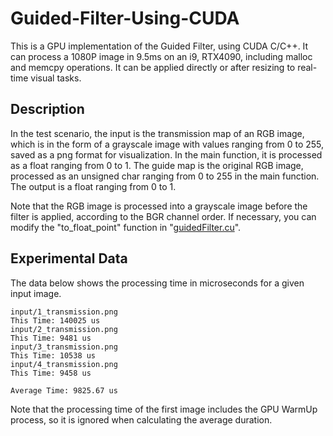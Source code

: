 # Guided-Filter-Using-CUDA

This is a GPU implementation of the Guided Filter, using CUDA C/C++. It can process a 1080P image in 9.5ms on an i9, RTX4090, including malloc and memcpy operations. It can be applied directly or after resizing to real-time visual tasks.

## Description

In the test scenario, the input is the transmission map of an RGB image, which is in the form of a grayscale image with values ranging from 0 to 255, saved as a png format for visualization. In the main function, it is processed as a float ranging from 0 to 1. The guide map is the original RGB image, processed as an unsigned char ranging from 0 to 255 in the main function. The output is a float ranging from 0 to 1.

Note that the RGB image is processed into a grayscale image before the filter is applied, according to the BGR channel order. If necessary, you can modify the "to_float_point" function in "[guidedFilter.cu](./guidedFilter.cu)".

## Experimental Data

The data below shows the processing time in microseconds for a given input image.

```
input/1_transmission.png
This Time: 140025 us
input/2_transmission.png
This Time: 9481 us
input/3_transmission.png
This Time: 10538 us
input/4_transmission.png
This Time: 9458 us

Average Time: 9825.67 us
```

Note that the processing time of the first image includes the GPU WarmUp process, so it is ignored when calculating the average duration.
